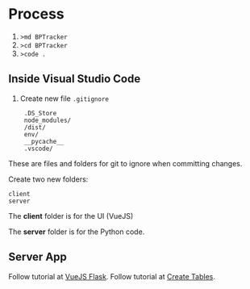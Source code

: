 # Process
1. `>md BPTracker`
2. `>cd BPTracker`
3. `>code .`

## Inside Visual Studio Code
1. Create new file `.gitignore`

        .DS_Store
        node_modules/
        /dist/
        env/
        __pycache__
        .vscode/

These are files and folders for git to ignore when committing changes.

Create two new folders:

    client
    server

The **client** folder is for the UI (VueJS)

The **server** folder is for the Python code.

## Server App

Follow tutorial at [VueJS Flask](https://stackabuse.com/single-page-apps-with-vue-js-and-flask-jwt-authentication/).
Follow tutorial at [Create Tables](https://www.sqlitetutorial.net/sqlite-python/create-tables/).

